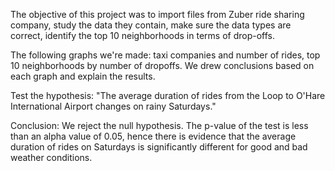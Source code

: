 The objective of this project was to import files from Zuber ride sharing company,
study the data they contain, make sure the data types are correct,
identify the top 10 neighborhoods in terms of drop-offs.

The following graphs we're made: taxi companies and number of rides, 
top 10 neighborhoods by number of dropoffs. 
We drew conclusions based on each graph and explain the results.

Test the hypothesis: "The average duration of rides from the Loop to O'Hare International Airport changes on rainy Saturdays."

Conclusion: We reject the null hypothesis. The p-value of the test is less than an alpha value of 0.05, 
hence there is evidence that the average duration of rides on Saturdays is significantly different for good and bad weather conditions.
